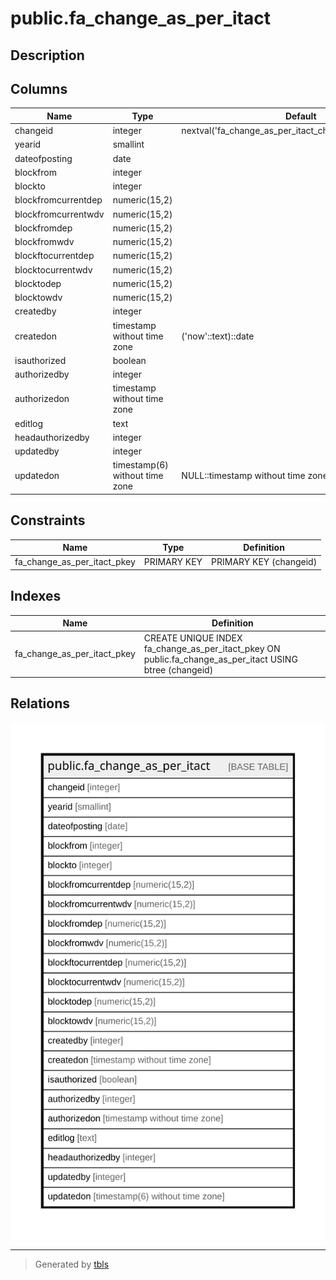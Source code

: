 # public.fa_change_as_per_itact

## Description

## Columns

| Name | Type | Default | Nullable | Children | Parents | Comment |
| ---- | ---- | ------- | -------- | -------- | ------- | ------- |
| changeid | integer | nextval('fa_change_as_per_itact_changeid_seq'::regclass) | false |  |  |  |
| yearid | smallint |  | true |  |  |  |
| dateofposting | date |  | true |  |  |  |
| blockfrom | integer |  | true |  |  |  |
| blockto | integer |  | true |  |  |  |
| blockfromcurrentdep | numeric(15,2) |  | true |  |  |  |
| blockfromcurrentwdv | numeric(15,2) |  | true |  |  |  |
| blockfromdep | numeric(15,2) |  | true |  |  |  |
| blockfromwdv | numeric(15,2) |  | true |  |  |  |
| blockftocurrentdep | numeric(15,2) |  | true |  |  |  |
| blocktocurrentwdv | numeric(15,2) |  | true |  |  |  |
| blocktodep | numeric(15,2) |  | true |  |  |  |
| blocktowdv | numeric(15,2) |  | true |  |  |  |
| createdby | integer |  | true |  |  |  |
| createdon | timestamp without time zone | ('now'::text)::date | true |  |  |  |
| isauthorized | boolean |  | true |  |  |  |
| authorizedby | integer |  | true |  |  |  |
| authorizedon | timestamp without time zone |  | true |  |  |  |
| editlog | text |  | true |  |  |  |
| headauthorizedby | integer |  | true |  |  |  |
| updatedby | integer |  | true |  |  |  |
| updatedon | timestamp(6) without time zone | NULL::timestamp without time zone | true |  |  |  |

## Constraints

| Name | Type | Definition |
| ---- | ---- | ---------- |
| fa_change_as_per_itact_pkey | PRIMARY KEY | PRIMARY KEY (changeid) |

## Indexes

| Name | Definition |
| ---- | ---------- |
| fa_change_as_per_itact_pkey | CREATE UNIQUE INDEX fa_change_as_per_itact_pkey ON public.fa_change_as_per_itact USING btree (changeid) |

## Relations

![er](public.fa_change_as_per_itact.svg)

---

> Generated by [tbls](https://github.com/k1LoW/tbls)
